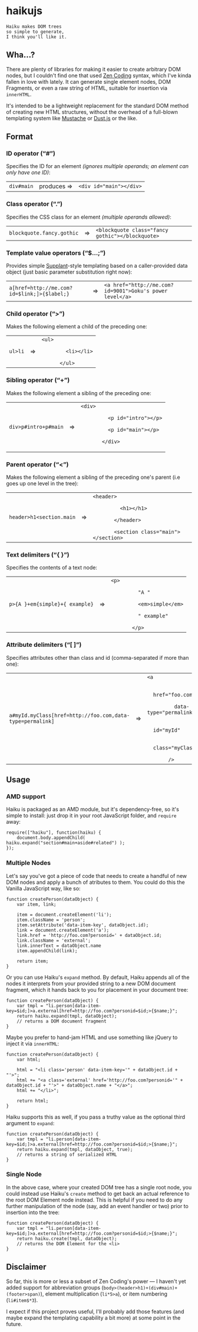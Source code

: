 # haikujs

    Haiku makes DOM trees
    so simple to generate,
    I think you'll like it.

## Wha...?

There are plenty of libraries for making it easier to create arbitrary DOM nodes, 
but I couldn't find one that used [Zen Coding](code.google.com/p/zen-coding/) 
syntax, which I've kinda fallen in love with lately. It can generate single 
element nodes, DOM Fragments, or even a raw string of HTML, suitable for 
insertion via `innerHTML`.

It's intended to be a lightweight replacement for the standard DOM method of 
creating new HTML structures, without the overhead of a full-blown templating
system like [Mustache](http://mustache.github.com/) or 
[Dust.js](http://akdubya.github.com/dustjs/) or the like.

## Format

### ID operator (&ldquo;#&rdquo;)

Specifies the ID for an element *(ignores multiple operands; an element can 
only have one ID)*:

<table><tr>
  <td><code>div#main</code></td>
  <td><span>produces &rArr;</span></td>
  <td><code>&lt;div id="main"&gt;&lt;/div&gt;</code></td>
</tr></table>


### Class operator (&ldquo;.&rdquo;)

Specifies the CSS class for an element *(multiple operands allowed)*:

<table><tr>
  <td><code>blockquote.fancy.gothic</code></td>
  <td><span>&rArr;</span></td>
  <td><code>&lt;blockquote class="fancy gothic"&gt;&lt;/blockquote&gt;</code></td>
</tr></table>


### Template value operators (&ldquo;$&hellip;;&rdquo;)

Provides simple [Supplant](http://javascript.crockford.com/remedial.html)-style templating
based on a caller-provided data object (just basic parameter substitution right now):

<table><tr>
  <td><code>a[href=http://me.com?id=$link;]>{$label;}</code></td>
  <td><span>&rArr;</span></td>
  <td><code>&lt;a href="http://me.com?id=9001"&gt;Goku's power level&lt;/a&gt;</code></td>
</tr></table>


### Child operator (&ldquo;&gt;&rdquo;)

Makes the following element a child of the preceding one:

<table><tr>
  <td><code>ul>li</code></td>
  <td><span>&rArr;</span></td>
  <td><code>&lt;ul&gt;<br/>
      &nbsp;&nbsp;&lt;li&gt;&lt;/li&gt;<br/>
      &lt;/ul&gt;</code></td>
</tr></table>


### Sibling operator (&ldquo;+&rdquo;)

Makes the following element a sibling of the preceding one:

<table><tr>
  <td><code>div&gt;p#intro+p#main</code></td>
  <td><span>&rArr;</span></td>
  <td><code>&lt;div&gt;<br/>
       &nbsp;&nbsp;&lt;p id="intro"&gt;&lt;/p&gt;<br/>
       &nbsp;&nbsp;&lt;p id="main"&gt;&lt;/p&gt;<br/>
       &lt;/div&gt;</code></p></td>
</tr></table>


### Parent operator (&ldquo;&lt;&rdquo;)

Makes the following element a sibling of the preceding one's parent (i.e goes 
up one level in the tree):

<table><tr>
  <td><code>header&gt;h1&lt;section.main</code></td>
  <td><span>&rArr;</span></td>
  <td><code>&lt;header&gt;<br/>
       &nbsp;&nbsp;&lt;h1&gt;&lt;/h1&gt;<br/>
       &lt;/header&gt;<br/>
       &lt;section class="main"&gt;&lt;/section&gt;</code></td>
</tr></table>


### Text delimiters (&ldquo;{ }&rdquo;)

Specifies the contents of a text node:

<table><tr>
  <td><code>p>{A }+em{simple}+{ example}</code></td>
  <td><span>&rArr;</span></td>
  <td><code>&lt;p&gt;<br/>
       &nbsp;&nbsp;"A "<br/>
       &nbsp;&nbsp;&lt;em&gt;simple&lt;/em&gt;<br/>
       &nbsp;&nbsp;" example"<br/>
       &lt;/p&gt;</code></td>
</tr></table>


### Attribute delimiters (&ldquo;[ ]&rdquo;)

Specifies attributes other than class and id (comma-separated if more than one):

<table><tr>
  <td><code>a#myId.myClass[href=http://foo.com,data-type=permalink]</code></td>
  <td><span>&rArr;</span></td>
  <td><code>&lt;a <br/>
       &nbsp;&nbsp;href="foo.com"<br/>
       &nbsp;&nbsp;data-type="permalink"<br/>
       &nbsp;&nbsp;id="myId"<br/>
       &nbsp;&nbsp;class="myClass"<br/>
       /&gt;</code></td>
</tr></table>


## Usage

### AMD support

Haiku is packaged as an AMD module, but it's dependency-free, so it's simple to 
install: just drop it in your root JavaScript folder, and `require` away:

    require(["haiku"], function(haiku) {
        document.body.appendChild( haiku.expand("section#main+aside#related") );
    });


### Multiple Nodes

Let's say you've got a piece of code that needs to create a handful of new DOM 
nodes and apply a bunch of atributes to them. You could do this the 
Vanilla JavaScript way, like so:

	function createPerson(dataObject) {
		var item, link;

		item = document.createElement('li');
		item.className = 'person';
		item.setAttribute('data-item-key', dataObject.id);
		link = document.createElement('a');
		link.href = 'http://foo.com?personid=' + dataObject.id;
		link.className = 'external';
		link.innerText = dataObject.name
		item.appendChild(link);
		
		return item;
	}

Or you can use Haiku's `expand` method. By default, Haiku appends 
all of the nodes it interprets from your provided string to a new DOM document 
fragment, which it hands back to you for placement in your document tree:

	function createPerson(dataObject) {
		var tmpl = "li.person[data-item-key=$id;]>a.external[href=http://foo.com?personid=$id;>{$name;}";
		return haiku.expand(tmpl, dataObject);
		// returns a DOM document fragment
	}

Maybe you prefer to hand-jam HTML and use something like jQuery to inject it via 
`innerHTML`:

	function createPerson(dataObject) {
		var html;

		html = "<li class='person' data-item-key='" + dataObject.id + "'>";
		html += "<a class='external' href='http://foo.com?personid='" + dataObject.id + "'>" + dataObject.name + "</a>";
		html += "</li>";
		
		return html;
	}

Haiku supports this as well, if you pass a truthy value as the optional third 
argument to `expand`:

	function createPerson(dataObject) {
		var tmpl = "li.person[data-item-key=$id;]>a.external[href=http://foo.com?personid=$id;>{$name;}";
		return haiku.expand(tmpl, dataObject, true);
		// returns a string of serialized HTML
	}



### Single Node

In the above case, where your created DOM tree has a single root node, you could
instead use Haiku's `create` method to get back an actual reference to
the root DOM Element node instead. This is helpful if you need to do any further 
manipulation of the node (say, add an event handler or two) prior to insertion 
into the tree:

	function createPerson(dataObject) {
		var tmpl = "li.person[data-item-key=$id;]>a.external[href=http://foo.com?personid=$id;>{$name;}";
		return haiku.create(tmpl, dataObject);
		// returns the DOM Element for the <li>
	}


## Disclaimer

So far, this is more or less a subset of Zen Coding's power &mdash; I haven't 
yet added support for abbreviation groups 
(<code>body>(header>h1)+(div#main)+(footer>span)</code>), element multiplication 
(<code>li*5>a</code>), or item numbering (<code>li#item$*3</code>).

I expect if this project proves useful, I'll probably add those features (and maybe 
expand the templating capability a bit more) at some point in the future.
